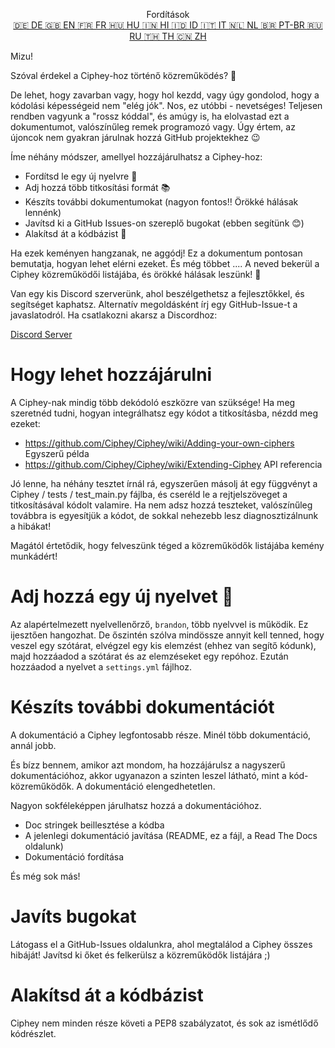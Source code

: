 <p align="center">
Fordítások <br>
<a href=https://github.com/Ciphey/Ciphey/tree/master/translations/de/CONTRIBUTING.md>🇩🇪 DE   </a>
<a href=https://github.com/Ciphey/Ciphey/tree/master/CONTRIBUTING.md>🇬🇧 EN   </a>
<a href=https://github.com/Ciphey/Ciphey/tree/master/translations/fr/CONTRIBUTING.md>🇫🇷 FR   </a>
<a href=https://github.com/Ciphey/Ciphey/tree/master/translations/hu/CONTRIBUTING.md>🇭🇺 HU   </a>
<a href=https://github.com/Ciphey/Ciphey/tree/master/translations/hi/CONTRIBUTING.md>🇮🇳 HI   </a>
<a href=https://github.com/Ciphey/Ciphey/tree/master/translations/id/CONTRIBUTING.md>🇮🇩 ID   </a>
<a href=https://github.com/Ciphey/Ciphey/tree/master/translations/it/CONTRIBUTING.md>🇮🇹 IT   </a>
<a href=https://github.com/Ciphey/Ciphey/tree/master/translations/nl/CONTRIBUTING.md>🇳🇱 NL   </a>
<a href=https://github.com/Ciphey/Ciphey/tree/master/translations/pt-br/CONTRIBUTING.md>🇧🇷 PT-BR   </a>
<a href=https://github.com/Ciphey/Ciphey/tree/master/translations/ru/CONTRIBUTING.md>🇷🇺 RU   </a>
<a href="https://github.com/Ciphey/Ciphey/tree/master/translations/th/CONTRIBUTING.md">🇹🇭 TH   </a>
<a href=https://github.com/Ciphey/Ciphey/tree/master/translations/zh/CONTRIBUTING.md>🇨🇳 ZH   </a>
</p>

Mizu!

Szóval érdekel a Ciphey-hoz történő közreműködés? 🤔

De lehet, hogy zavarban vagy, hogy hol kezdd, vagy úgy gondolod, hogy a kódolási képességeid nem "elég jók". Nos, ez utóbbi - nevetséges! Teljesen rendben vagyunk a "rossz kóddal", és amúgy is, ha elolvastad ezt a dokumentumot, valószínűleg remek programozó vagy. Úgy értem, az újoncok nem gyakran járulnak hozzá GitHub projektekhez 😉

Íme néhány módszer, amellyel hozzájárulhatsz a Ciphey-hoz:

- Fordítsd le egy új nyelvre 🧏
- Adj hozzá több titkosítási formát 📚
- Készíts további dokumentumokat (nagyon fontos‼️ Örökké hálásak lennénk)
- Javítsd ki a GitHub Issues-on szereplő bugokat (ebben segítünk 😊)
- Alakítsd át a kódbázist 🥺

Ha ezek keményen hangzanak, ne aggódj! Ez a dokumentum pontosan bemutatja, hogyan lehet elérni ezeket. És még többet .... A neved bekerül a Ciphey közreműködői listájába, és örökké hálásak leszünk! 🙏

Van egy kis Discord szerverünk, ahol beszélgethetsz a fejlesztőkkel, és segítséget kaphatsz. Alternatív megoldásként írj egy GitHub-Issue-t a javaslatodról. Ha csatlakozni akarsz a Discordhoz:

[Discord Server](https://discord.gg/KfyRUWw)

# Hogy lehet hozzájárulni

A Ciphey-nak mindig több dekódoló eszközre van szüksége! Ha meg szeretnéd tudni, hogyan integrálhatsz egy kódot a titkosításba, nézdd meg ezeket:

- <https://github.com/Ciphey/Ciphey/wiki/Adding-your-own-ciphers> Egyszerű példa
- <https://github.com/Ciphey/Ciphey/wiki/Extending-Ciphey> API referencia

Jó lenne, ha néhány tesztet írnál rá, egyszerűen másolj át egy függvényt a Ciphey / tests / test_main.py fájlba, és cseréld le a rejtjelszöveget a titkosításával kódolt valamire. Ha nem adsz hozzá teszteket, valószínűleg továbbra is egyesítjük a kódot, de sokkal nehezebb lesz diagnosztizálnunk a hibákat!

Magától értetődik, hogy felveszünk téged a közreműködők listájába kemény munkádért!

# Adj hozzá egy új nyelvet 🧏

Az alapértelmezett nyelvellenőrző, `brandon`, több nyelvvel is működik. Ez ijesztően hangozhat.
De őszintén szólva mindössze annyit kell tenned, hogy veszel egy szótárat, elvégzel egy kis elemzést (ehhez van segítő kódunk), majd hozzáadod a szótárat és az elemzéseket egy repóhoz. Ezután hozzáadod a nyelvet a `settings.yml` fájlhoz.

# Készíts további dokumentációt

A dokumentáció a Ciphey legfontosabb része. Minél több dokumentáció, annál jobb.

És bízz bennem, amikor azt mondom, ha hozzájárulsz a nagyszerű dokumentációhoz, akkor ugyanazon a szinten leszel látható, mint a kód-közreműködők. A dokumentáció elengedhetetlen.

Nagyon sokféleképpen járulhatsz hozzá a dokumentációhoz.

- Doc stringek beillesztése a kódba
- A jelenlegi dokumentáció javítása (README, ez a fájl, a Read The Docs oldalunk)
- Dokumentáció fordítása

És még sok más!

# Javíts bugokat

Látogass el a GitHub-Issues oldalunkra, ahol megtalálod a Ciphey összes hibáját! Javítsd ki őket és felkerülsz a közreműködők listájára ;)

# Alakítsd át a kódbázist

Ciphey nem minden része követi a PEP8 szabályzatot, és sok az ismétlődő kódrészlet.
